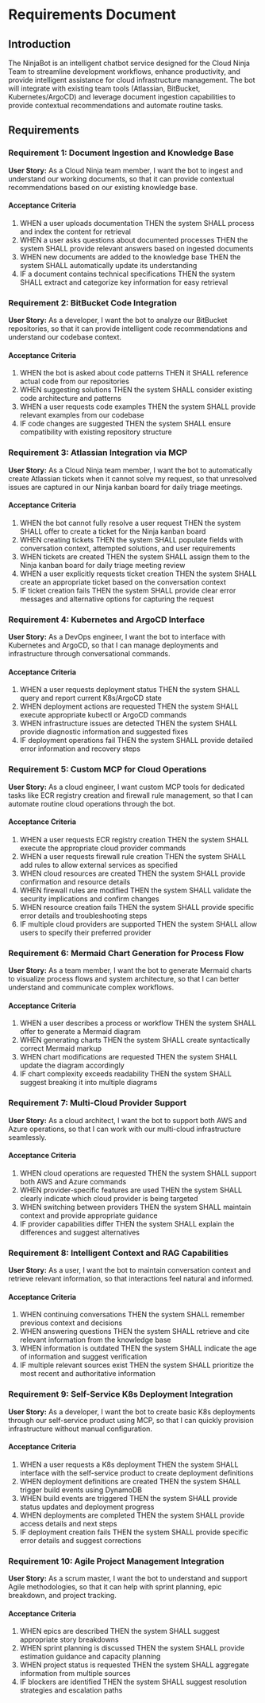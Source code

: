 # Requirements Document

## Introduction

The NinjaBot is an intelligent chatbot service designed for the Cloud Ninja Team to streamline development workflows, enhance productivity, and provide intelligent assistance for cloud infrastructure management. The bot will integrate with existing team tools (Atlassian, BitBucket, Kubernetes/ArgoCD) and leverage document ingestion capabilities to provide contextual recommendations and automate routine tasks.

## Requirements

### Requirement 1: Document Ingestion and Knowledge Base

**User Story:** As a Cloud Ninja team member, I want the bot to ingest and understand our working documents, so that it can provide contextual recommendations based on our existing knowledge base.

#### Acceptance Criteria

1. WHEN a user uploads documentation THEN the system SHALL process and index the content for retrieval
2. WHEN a user asks questions about documented processes THEN the system SHALL provide relevant answers based on ingested documents
3. WHEN new documents are added to the knowledge base THEN the system SHALL automatically update its understanding
4. IF a document contains technical specifications THEN the system SHALL extract and categorize key information for easy retrieval

### Requirement 2: BitBucket Code Integration

**User Story:** As a developer, I want the bot to analyze our BitBucket repositories, so that it can provide intelligent code recommendations and understand our codebase context.

#### Acceptance Criteria

1. WHEN the bot is asked about code patterns THEN it SHALL reference actual code from our repositories
2. WHEN suggesting solutions THEN the system SHALL consider existing code architecture and patterns
3. WHEN a user requests code examples THEN the system SHALL provide relevant examples from our codebase
4. IF code changes are suggested THEN the system SHALL ensure compatibility with existing repository structure

### Requirement 3: Atlassian Integration via MCP

**User Story:** As a Cloud Ninja team member, I want the bot to automatically create Atlassian tickets when it cannot solve my request, so that unresolved issues are captured in our Ninja kanban board for daily triage meetings.

#### Acceptance Criteria

1. WHEN the bot cannot fully resolve a user request THEN the system SHALL offer to create a ticket for the Ninja kanban board
2. WHEN creating tickets THEN the system SHALL populate fields with conversation context, attempted solutions, and user requirements
3. WHEN tickets are created THEN the system SHALL assign them to the Ninja kanban board for daily triage meeting review
4. WHEN a user explicitly requests ticket creation THEN the system SHALL create an appropriate ticket based on the conversation context
5. IF ticket creation fails THEN the system SHALL provide clear error messages and alternative options for capturing the request

### Requirement 4: Kubernetes and ArgoCD Interface

**User Story:** As a DevOps engineer, I want the bot to interface with Kubernetes and ArgoCD, so that I can manage deployments and infrastructure through conversational commands.

#### Acceptance Criteria

1. WHEN a user requests deployment status THEN the system SHALL query and report current K8s/ArgoCD state
2. WHEN deployment actions are requested THEN the system SHALL execute appropriate kubectl or ArgoCD commands
3. WHEN infrastructure issues are detected THEN the system SHALL provide diagnostic information and suggested fixes
4. IF deployment operations fail THEN the system SHALL provide detailed error information and recovery steps

### Requirement 5: Custom MCP for Cloud Operations

**User Story:** As a cloud engineer, I want custom MCP tools for dedicated tasks like ECR registry creation and firewall rule management, so that I can automate routine cloud operations through the bot.

#### Acceptance Criteria

1. WHEN a user requests ECR registry creation THEN the system SHALL execute the appropriate cloud provider commands
2. WHEN a user requests firewall rule creation THEN the system SHALL add rules to allow external services as specified
3. WHEN cloud resources are created THEN the system SHALL provide confirmation and resource details
4. WHEN firewall rules are modified THEN the system SHALL validate the security implications and confirm changes
5. WHEN resource creation fails THEN the system SHALL provide specific error details and troubleshooting steps
6. IF multiple cloud providers are supported THEN the system SHALL allow users to specify their preferred provider

### Requirement 6: Mermaid Chart Generation for Process Flow

**User Story:** As a team member, I want the bot to generate Mermaid charts to visualize process flows and system architecture, so that I can better understand and communicate complex workflows.

#### Acceptance Criteria

1. WHEN a user describes a process or workflow THEN the system SHALL offer to generate a Mermaid diagram
2. WHEN generating charts THEN the system SHALL create syntactically correct Mermaid markup
3. WHEN chart modifications are requested THEN the system SHALL update the diagram accordingly
4. IF chart complexity exceeds readability THEN the system SHALL suggest breaking it into multiple diagrams

### Requirement 7: Multi-Cloud Provider Support

**User Story:** As a cloud architect, I want the bot to support both AWS and Azure operations, so that I can work with our multi-cloud infrastructure seamlessly.

#### Acceptance Criteria

1. WHEN cloud operations are requested THEN the system SHALL support both AWS and Azure commands
2. WHEN provider-specific features are used THEN the system SHALL clearly indicate which cloud provider is being targeted
3. WHEN switching between providers THEN the system SHALL maintain context and provide appropriate guidance
4. IF provider capabilities differ THEN the system SHALL explain the differences and suggest alternatives

### Requirement 8: Intelligent Context and RAG Capabilities

**User Story:** As a user, I want the bot to maintain conversation context and retrieve relevant information, so that interactions feel natural and informed.

#### Acceptance Criteria

1. WHEN continuing conversations THEN the system SHALL remember previous context and decisions
2. WHEN answering questions THEN the system SHALL retrieve and cite relevant information from the knowledge base
3. WHEN information is outdated THEN the system SHALL indicate the age of information and suggest verification
4. IF multiple relevant sources exist THEN the system SHALL prioritize the most recent and authoritative information

### Requirement 9: Self-Service K8s Deployment Integration

**User Story:** As a developer, I want the bot to create basic K8s deployments through our self-service product using MCP, so that I can quickly provision infrastructure without manual configuration.

#### Acceptance Criteria

1. WHEN a user requests a K8s deployment THEN the system SHALL interface with the self-service product to create deployment definitions
2. WHEN deployment definitions are created THEN the system SHALL trigger build events using DynamoDB
3. WHEN build events are triggered THEN the system SHALL provide status updates and deployment progress
4. WHEN deployments are completed THEN the system SHALL provide access details and next steps
5. IF deployment creation fails THEN the system SHALL provide specific error details and suggest corrections

### Requirement 10: Agile Project Management Integration

**User Story:** As a scrum master, I want the bot to understand and support Agile methodologies, so that it can help with sprint planning, epic breakdown, and project tracking.

#### Acceptance Criteria

1. WHEN epics are described THEN the system SHALL suggest appropriate story breakdowns
2. WHEN sprint planning is discussed THEN the system SHALL provide estimation guidance and capacity planning
3. WHEN project status is requested THEN the system SHALL aggregate information from multiple sources
4. IF blockers are identified THEN the system SHALL suggest resolution strategies and escalation paths
